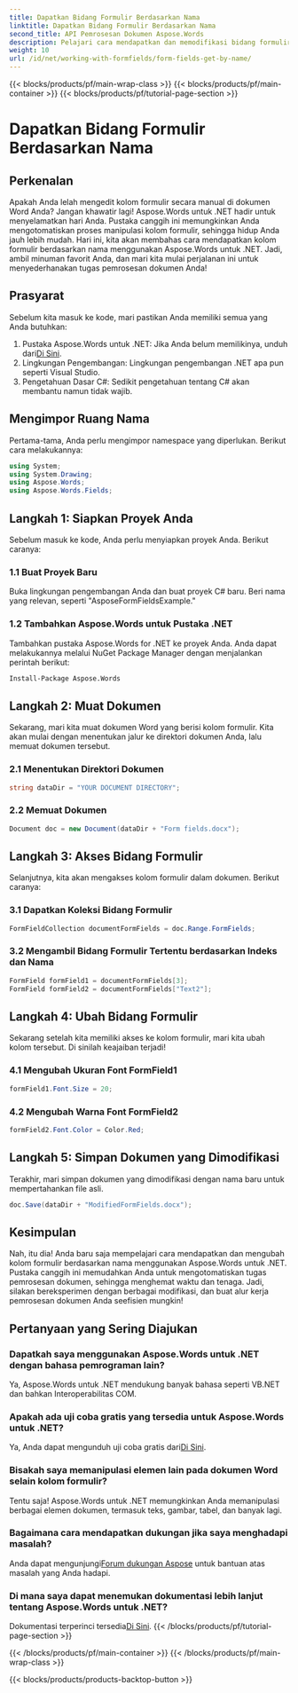 ```yaml
---
title: Dapatkan Bidang Formulir Berdasarkan Nama
linktitle: Dapatkan Bidang Formulir Berdasarkan Nama
second_title: API Pemrosesan Dokumen Aspose.Words
description: Pelajari cara mendapatkan dan memodifikasi bidang formulir berdasarkan nama dalam dokumen Word menggunakan Aspose.Words untuk .NET dengan panduan langkah demi langkah terperinci ini.
weight: 10
url: /id/net/working-with-formfields/form-fields-get-by-name/
---
```


{{< blocks/products/pf/main-wrap-class >}}
{{< blocks/products/pf/main-container >}}
{{< blocks/products/pf/tutorial-page-section >}}

# Dapatkan Bidang Formulir Berdasarkan Nama

## Perkenalan

Apakah Anda lelah mengedit kolom formulir secara manual di dokumen Word Anda? Jangan khawatir lagi! Aspose.Words untuk .NET hadir untuk menyelamatkan hari Anda. Pustaka canggih ini memungkinkan Anda mengotomatiskan proses manipulasi kolom formulir, sehingga hidup Anda jauh lebih mudah. Hari ini, kita akan membahas cara mendapatkan kolom formulir berdasarkan nama menggunakan Aspose.Words untuk .NET. Jadi, ambil minuman favorit Anda, dan mari kita mulai perjalanan ini untuk menyederhanakan tugas pemrosesan dokumen Anda!

## Prasyarat

Sebelum kita masuk ke kode, mari pastikan Anda memiliki semua yang Anda butuhkan:

1.  Pustaka Aspose.Words untuk .NET: Jika Anda belum memilikinya, unduh dari[Di Sini](https://releases.aspose.com/words/net/).
2. Lingkungan Pengembangan: Lingkungan pengembangan .NET apa pun seperti Visual Studio.
3. Pengetahuan Dasar C#: Sedikit pengetahuan tentang C# akan membantu namun tidak wajib.

## Mengimpor Ruang Nama

Pertama-tama, Anda perlu mengimpor namespace yang diperlukan. Berikut cara melakukannya:

```csharp
using System;
using System.Drawing;
using Aspose.Words;
using Aspose.Words.Fields;
```

## Langkah 1: Siapkan Proyek Anda

Sebelum masuk ke kode, Anda perlu menyiapkan proyek Anda. Berikut caranya:

### 1.1 Buat Proyek Baru

Buka lingkungan pengembangan Anda dan buat proyek C# baru. Beri nama yang relevan, seperti "AsposeFormFieldsExample."

### 1.2 Tambahkan Aspose.Words untuk Pustaka .NET

Tambahkan pustaka Aspose.Words for .NET ke proyek Anda. Anda dapat melakukannya melalui NuGet Package Manager dengan menjalankan perintah berikut:

```bash
Install-Package Aspose.Words
```

## Langkah 2: Muat Dokumen

Sekarang, mari kita muat dokumen Word yang berisi kolom formulir. Kita akan mulai dengan menentukan jalur ke direktori dokumen Anda, lalu memuat dokumen tersebut.

### 2.1 Menentukan Direktori Dokumen

```csharp
string dataDir = "YOUR DOCUMENT DIRECTORY";
```

### 2.2 Memuat Dokumen

```csharp
Document doc = new Document(dataDir + "Form fields.docx");
```

## Langkah 3: Akses Bidang Formulir

Selanjutnya, kita akan mengakses kolom formulir dalam dokumen. Berikut caranya:

### 3.1 Dapatkan Koleksi Bidang Formulir

```csharp
FormFieldCollection documentFormFields = doc.Range.FormFields;
```

### 3.2 Mengambil Bidang Formulir Tertentu berdasarkan Indeks dan Nama

```csharp
FormField formField1 = documentFormFields[3];
FormField formField2 = documentFormFields["Text2"];
```

## Langkah 4: Ubah Bidang Formulir

Sekarang setelah kita memiliki akses ke kolom formulir, mari kita ubah kolom tersebut. Di sinilah keajaiban terjadi!

### 4.1 Mengubah Ukuran Font FormField1

```csharp
formField1.Font.Size = 20;
```

### 4.2 Mengubah Warna Font FormField2

```csharp
formField2.Font.Color = Color.Red;
```

## Langkah 5: Simpan Dokumen yang Dimodifikasi

Terakhir, mari simpan dokumen yang dimodifikasi dengan nama baru untuk mempertahankan file asli.

```csharp
doc.Save(dataDir + "ModifiedFormFields.docx");
```

## Kesimpulan

Nah, itu dia! Anda baru saja mempelajari cara mendapatkan dan mengubah kolom formulir berdasarkan nama menggunakan Aspose.Words untuk .NET. Pustaka canggih ini memudahkan Anda untuk mengotomatiskan tugas pemrosesan dokumen, sehingga menghemat waktu dan tenaga. Jadi, silakan bereksperimen dengan berbagai modifikasi, dan buat alur kerja pemrosesan dokumen Anda seefisien mungkin!

## Pertanyaan yang Sering Diajukan

### Dapatkah saya menggunakan Aspose.Words untuk .NET dengan bahasa pemrograman lain?

Ya, Aspose.Words untuk .NET mendukung banyak bahasa seperti VB.NET dan bahkan Interoperabilitas COM.

### Apakah ada uji coba gratis yang tersedia untuk Aspose.Words untuk .NET?

 Ya, Anda dapat mengunduh uji coba gratis dari[Di Sini](https://releases.aspose.com/).

### Bisakah saya memanipulasi elemen lain pada dokumen Word selain kolom formulir?

Tentu saja! Aspose.Words untuk .NET memungkinkan Anda memanipulasi berbagai elemen dokumen, termasuk teks, gambar, tabel, dan banyak lagi.

### Bagaimana cara mendapatkan dukungan jika saya menghadapi masalah?

 Anda dapat mengunjungi[Forum dukungan Aspose](https://forum.aspose.com/c/words/8) untuk bantuan atas masalah yang Anda hadapi.

### Di mana saya dapat menemukan dokumentasi lebih lanjut tentang Aspose.Words untuk .NET?

 Dokumentasi terperinci tersedia[Di Sini](https://reference.aspose.com/words/net/).
{{< /blocks/products/pf/tutorial-page-section >}}

{{< /blocks/products/pf/main-container >}}
{{< /blocks/products/pf/main-wrap-class >}}

{{< blocks/products/products-backtop-button >}}
